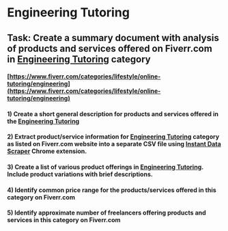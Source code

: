 # Engineering Tutoring
## Task: Create a summary document with analysis of products and services offered on Fiverr.com in [Engineering Tutoring](https://www.fiverr.com/categories/lifestyle/online-tutoring/engineering) category
#### [https://www.fiverr.com/categories/lifestyle/online-tutoring/engineering](https://www.fiverr.com/categories/lifestyle/online-tutoring/engineering)
#### 1) Create a short general description for products and services offered in the [Engineering Tutoring](https://www.fiverr.com/categories/lifestyle/online-tutoring/engineering)
#### 2) Extract product/service information for [Engineering Tutoring](https://www.fiverr.com/categories/lifestyle/online-tutoring/engineering) category as listed on Fiverr.com website into a separate CSV file using [Instant Data Scraper](https://chrome.google.com/webstore/detail/instant-data-scraper/ofaokhiedipichpaobibbnahnkdoiiah) Chrome extension.
#### 3) Create a list of various product offerings in [Engineering Tutoring](https://www.fiverr.com/categories/lifestyle/online-tutoring/engineering). Include product variations with brief descriptions.
#### 4) Identify common price range for the products/services offered in this category on Fiverr.com
#### 5) Identify approximate number of freelancers offering products and services in this category on Fiverr.com
